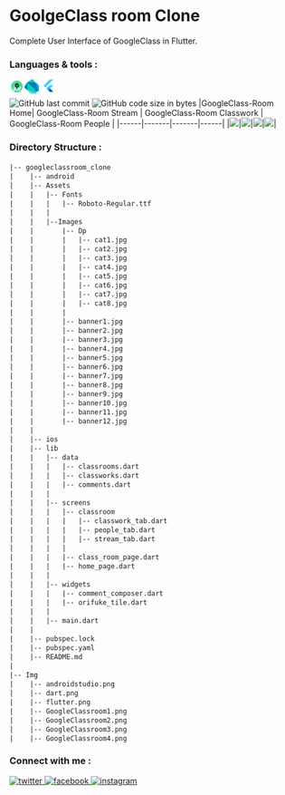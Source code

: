 # GoolgeClass room Clone
Complete User Interface of GoogleClass in Flutter.
<br/>
### Languages & tools :
[<img align="left" alt="Android studio" width="26px" src="./Img/androidstudio.png">][android]
[<img align="left" alt="Dart" width="26px" src="./Img/dart.png">][dart]
[<img align="left" alt="Flutter" width="34px" src="./Img/flutter.png">][flutter]
<br/><br/>
![GitHub last commit](https://img.shields.io/github/last-commit/AbhilashTUofficial/GoogleClassRoom-Clone-Flutter?color=blue&label=Last%20Commit%3A&style=for-the-badge)
![GitHub code size in bytes](https://img.shields.io/github/languages/code-size/AbhilashTUofficial/GoogleClassRoom-Clone-Flutter?label=Repo%20Size%3A&style=for-the-badge)
|GoogleClass-Room Home| GoogleClass-Room Stream | GoogleClass-Room Classwork | GoogleClass-Room People |
|------|-------|-------|------|
|<img src="./Img/GoogleClassroom1.png" width="200">|<img src="./Img/GoogleClassroom2.png" width="200">|<img src="./Img/GoogleClassroom3.png" width="200">|<img src="./Img/GoogleClassroom4.png" width="200">|

### Directory Structure :
    |-- googleclassroom_clone
    |    |-- android
    |    |-- Assets
    |    |   |-- Fonts
    |    |   |   |-- Roboto-Regular.ttf
    |    |   |
    |    |   |--Images
    |    |       |-- Dp
    |    |       |   |-- cat1.jpg
    |    |       |   |-- cat2.jpg
    |    |       |   |-- cat3.jpg
    |    |       |   |-- cat4.jpg
    |    |       |   |-- cat5.jpg
    |    |       |   |-- cat6.jpg
    |    |       |   |-- cat7.jpg
    |    |       |   |-- cat8.jpg
    |    |       |   
    |    |       |-- banner1.jpg
    |    |       |-- banner2.jpg
    |    |       |-- banner3.jpg
    |    |       |-- banner4.jpg
    |    |       |-- banner5.jpg
    |    |       |-- banner6.jpg
    |    |       |-- banner7.jpg
    |    |       |-- banner8.jpg
    |    |       |-- banner9.jpg
    |    |       |-- banner10.jpg
    |    |       |-- banner11.jpg
    |    |       |-- banner12.jpg
    |    |
    |    |-- ios
    |    |-- lib
    |    |   |-- data
    |    |   |   |-- classrooms.dart
    |    |   |   |-- classworks.dart
    |    |   |   |-- comments.dart
    |    |   |
    |    |   |-- screens
    |    |   |   |-- classroom
    |    |   |   |   |-- classwork_tab.dart
    |    |   |   |   |-- people_tab.dart
    |    |   |   |   |-- stream_tab.dart
    |    |   |   |  
    |    |   |   |-- class_room_page.dart
    |    |   |   |-- home_page.dart
    |    |   |   
    |    |   |-- widgets
    |    |   |   |-- comment_composer.dart
    |    |   |   |-- orifuke_tile.dart
    |    |   |
    |    |   |-- main.dart
    |    |
    |    |-- pubspec.lock
    |    |-- pubspec.yaml
    |    |-- README.md
    |
    |-- Img
    |    |-- androidstudio.png
    |    |-- dart.png
    |    |-- flutter.png
    |    |-- GoogleClassroom1.png
    |    |-- GoogleClassroom2.png
    |    |-- GoogleClassroom3.png
    |    |-- GoogleClassroom4.png

### Connect with me :  
<a href="https://twitter.com/Abhilash_TU" target="_blank">
<img src=https://img.shields.io/badge/twitter-%2300acee.svg?&style=for-the-badge&logo=twitter&logoColor=white alt=twitter style="margin-bottom: 5px;" />
</a>
<a href="https://www.facebook.com/Abhilashtuofficial" target="_blank">
<img src=https://img.shields.io/badge/facebook-%232E87FB.svg?&style=for-the-badge&logo=facebook&logoColor=white alt=facebook style="margin-bottom: 5px;" />
</a>
<a href="https://www.instagram.com/abhilash_tu/" target="_blank">
<img src=https://img.shields.io/badge/instagram-%23000000.svg?&style=for-the-badge&logo=instagram&logoColor=white alt=instagram style="margin-bottom: 5px;" />
</a>  
<br/>

[website]: https://abhilashtuofficial.github.io/
[dart]: https://github.com/AbhilashTUofficial/CloneApps
[flutter]: https://github.com/AbhilashTUofficial/CloneApps
[android]: https://github.com/AbhilashTUofficial/CloneApps
